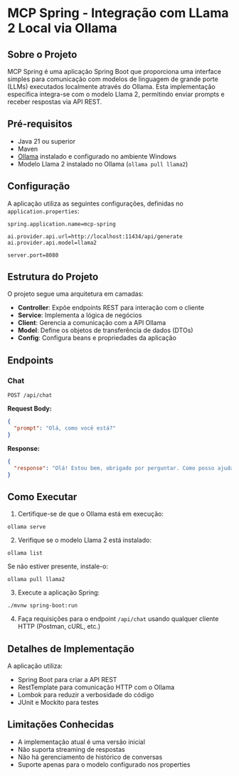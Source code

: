 # MCP Spring - Integração com LLama 2 Local via Ollama

## Sobre o Projeto

MCP Spring é uma aplicação Spring Boot que proporciona uma interface simples para comunicação com modelos de linguagem de grande porte (LLMs) executados localmente através do Ollama. Esta implementação específica integra-se com o modelo Llama 2, permitindo enviar prompts e receber respostas via API REST.

## Pré-requisitos

- Java 21 ou superior
- Maven
- [Ollama](https://ollama.ai/) instalado e configurado no ambiente Windows
- Modelo Llama 2 instalado no Ollama (`ollama pull llama2`)

## Configuração

A aplicação utiliza as seguintes configurações, definidas no `application.properties`:

```properties
spring.application.name=mcp-spring

ai.provider.api.url=http://localhost:11434/api/generate
ai.provider.api.model=llama2

server.port=8080
```

## Estrutura do Projeto

O projeto segue uma arquitetura em camadas:

- **Controller**: Expõe endpoints REST para interação com o cliente
- **Service**: Implementa a lógica de negócios
- **Client**: Gerencia a comunicação com a API Ollama
- **Model**: Define os objetos de transferência de dados (DTOs)
- **Config**: Configura beans e propriedades da aplicação

## Endpoints

### Chat

```
POST /api/chat
```

**Request Body:**
```json
{
  "prompt": "Olá, como você está?"
}
```

**Response:**
```json
{
  "response": "Olá! Estou bem, obrigado por perguntar. Como posso ajudá-lo hoje?"
}
```

## Como Executar

1. Certifique-se de que o Ollama está em execução:
```
ollama serve
```

2. Verifique se o modelo Llama 2 está instalado:
```
ollama list
```
Se não estiver presente, instale-o:
```
ollama pull llama2
```

3. Execute a aplicação Spring:
```
./mvnw spring-boot:run
```

4. Faça requisições para o endpoint `/api/chat` usando qualquer cliente HTTP (Postman, cURL, etc.)

## Detalhes de Implementação

A aplicação utiliza:
- Spring Boot para criar a API REST
- RestTemplate para comunicação HTTP com o Ollama
- Lombok para reduzir a verbosidade do código
- JUnit e Mockito para testes

## Limitações Conhecidas

- A implementação atual é uma versão inicial
- Não suporta streaming de respostas
- Não há gerenciamento de histórico de conversas
- Suporte apenas para o modelo configurado nos properties
